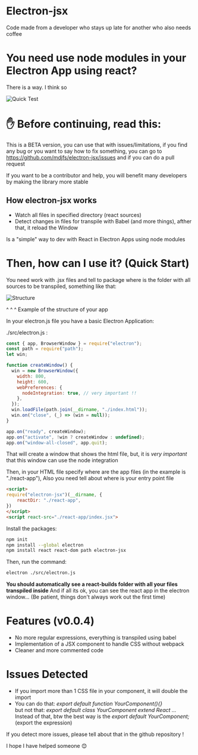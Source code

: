 # Electron-jsx

Code made from a developer who stays up late for another who also needs coffee

# You need use node modules in your Electron App using react?

There is a way. I think so

![Quick Test](https://imgur.com/gghhTif.gif)

# ✋ Before continuing, read this:

This is a BETA version, you can use that with issues/limitations, if you find any bug or you want to say how to fix something, you can go to https://github.com/mdjfs/electron-jsx/issues and if you can do a pull request

If you want to be a contributor and help, you will benefit many developers by making the library more stable

## How electron-jsx works

- Watch all files in specified directory (react sources)
- Detect changes in files for transpile with Babel (and more things), afther that, it reload the Window

Is a "simple" way to dev with React in Electron Apps using node modules

# Then, how can I use it? (Quick Start)

You need work with .jsx files and tell to package where is the folder
with all sources to be transpiled, something like that:

![Structure](https://imgur.com/5bFdMML.jpg)

^ ^ ^ Example of the structure of your app

In your electron.js file you have a basic Electron Application:

./src/electron.js :

```javascript
const { app, BrowserWindow } = require("electron");
const path = require("path");
let win;

function createWindow() {
  win = new BrowserWindow({
    width: 800,
    height: 600,
    webPreferences: {
      nodeIntegration: true, // very important !!
    },
  });
  win.loadFile(path.join(__dirname, "./index.html"));
  win.on("close", (_) => (win = null));
}

app.on("ready", createWindow);
app.on("activate", !win ? createWindow : undefined);
app.on("window-all-closed", app.quit);
```

That will create a window that shows the html file, but, it is _very important_ that this window can use the node integration

Then, in your HTML file specify where are the app files (in the example is "./react-app"), Also you need tell about where is your entry point file

```html
<script>
require("electron-jsx")(__dirname, {
    reactDir: "./react-app",
})
</script>
<script react-src="./react-app/index.jsx">
```

Install the packages:

```bash
npm init
npm install --global electron
npm install react react-dom path electron-jsx
```

Then, run the command:

```bash
electron ./src/electron.js
```

**You should automatically see a react-builds folder with all your files transpiled inside**
And if all its ok, you can see the react app in the electron window... (Be patient, things don't always work out the first time)

# Features (v0.0.4)

- No more regular expressions, everything is transpiled using babel
- Implementation of a JSX component to handle CSS without webpack
- Cleaner and more commented code

# Issues Detected

- If you import more than 1 CSS file in your component, it will double the import
- You can do that: _export default function YourComponent(){}_ <br/>
  but not that: _export default class YourComponent extend React ..._ <br/>
  Instead of that, btw the best way is the _export default YourComponent;_ (export the expression)

If you detect more issues, please tell about that in the github repository !

I hope I have helped someone 😊
